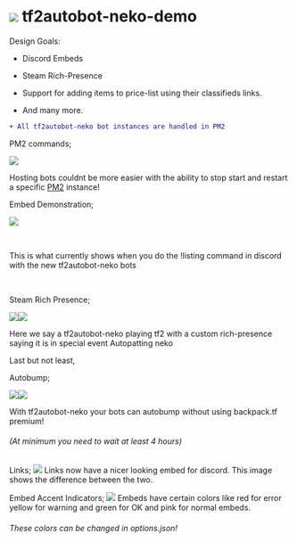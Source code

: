 ![](https://raw.githubusercontent.com/joe20050108/tf2autobot-neko-goals/main/logo25.png) tf2autobot-neko-demo
====================

Design Goals:

-   Discord Embeds

-   Steam Rich-Presence

-   Support for adding items to price-list using their classifieds links.

-   And many more.


```diff
+ All tf2autobot-neko bot instances are handled in PM2
```

PM2 commands;

![](https://raw.githubusercontent.com/joe20050108/tf2autobot-neko-goals/main/pm2.png)

Hosting bots couldnt be more easier with the ability to stop start and restart a specific [PM2](https://pm2.keymetrics.io)  instance!

 

Embed Demonstration;

![](https://raw.githubusercontent.com/joe20050108/tf2autobot-neko-goals/main/demo0.png)

 

This is what currently shows when you do the !listing command in discord with
the new tf2autobot-neko bots

 

Steam Rich Presence;

![](https://raw.githubusercontent.com/joe20050108/tf2autobot-neko-goals/main/demo2.png)![](https://raw.githubusercontent.com/joe20050108/tf2autobot-neko-goals/main/image.png)

Here we say a tf2autobot-neko playing tf2 with a custom rich-presence saying it
is in special event Autopatting neko



Last but not least,

Autobump;

![](https://raw.githubusercontent.com/joe20050108/tf2autobot-neko-goals/main/demo4.png)![](https://raw.githubusercontent.com/joe20050108/tf2autobot-neko-goals/main/Embed_Color_Example_2.png)

With tf2autobot-neko your bots can autobump without using backpack.tf premium! 
###### (At minimum you need to wait at least 4 hours)

Links;
![](https://raw.githubusercontent.com/joe20050108/tf2autobot-neko-goals/main/Links_Update.png)
Links now have a nicer looking embed for discord. This image shows the difference between the two.

Embed Accent Indicators;
![](https://raw.githubusercontent.com/joe20050108/tf2autobot-neko-goals/main/Embed_Color_Example.png)
Embeds have certain colors like red for error yellow for warning and green for OK and pink for normal embeds. 
###### These colors can be changed in options.json!
